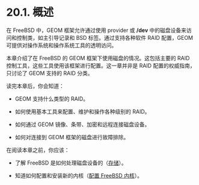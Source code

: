 # 20.1. 概述

在 FreeBSD 中，GEOM 框架允许通过使用 provider 或 **/dev** 中的磁盘设备来访问和控制类，如主引导记录和 BSD 标签。通过支持各种软件 RAID 配置，GEOM 可提供对操作系统和操作系统工具的透明访问。

本章介绍了在 FreeBSD 的 GEOM 框架下使用磁盘的情况。这包括主要的 RAID 控制工具，这些工具使用该框架进行配置。这一章并非是 RAID 配置的权威指南，只讨论了 GEOM 支持的 RAID 分类。

读完本章后，你会知道：

- GEOM 支持什么类型的 RAID。

- 如何使用基本工具来配置、维护和操作各种级别的 RAID。

- 如何通过 GEOM 镜像、条带、加密和远程连接磁盘设备。

- 如何对连接到 GEOM 框架的磁盘进行故障排除。

在阅读本章之前，你应该：

- 了解 FreeBSD 是如何处理磁盘设备的（[存储](https://docs.freebsd.org/en/books/handbook/disks/index.html#disks)）。

- 知道如何配置和安装新的内核（[配置 FreeBSD 内核](https://docs.freebsd.org/en/books/handbook/kernelconfig/index.html#kernelconfig)）。

